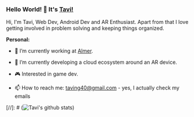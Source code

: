 ### Hello World! 👋 It's [Tavi!](https://sakigo9.github.io/MyPortfolio/)


Hi, I'm Tavi, Web Dev, Android Dev and AR Enthusiast. Apart from that I love getting involved in problem solving and keeping things organized.

**Personal:**

- 🥽 I’m currently working at [Almer](https://github.com/Almer-Technologies).

- 🌱 I’m currently developing a cloud ecosystem around an AR device.

- 🎮 Interested in game dev.

- 📫 How to reach me: taving40@gmail.com - yes, I actually check my emails


[//]: # (![Tavi's github stats](https://github-readme-stats.vercel.app/api?username=Taving40&show_icons=true&hide_border=true))
